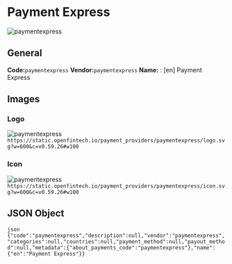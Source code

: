 # Payment Express 
![paymentexpress](https://static.openfintech.io/payment_providers/paymentexpress/logo.svg?w=600&c=v0.59.26#w100) 
## General 
**Code:**`paymentexpress` 
**Vendor:**`paymentexpress` 
**Name:** 
:	[en] Payment Express 
## Images 
### Logo 
![paymentexpress](https://static.openfintech.io/payment_providers/paymentexpress/logo.svg?w=600&c=v0.59.26#w100) 
``` https://static.openfintech.io/payment_providers/paymentexpress/logo.svg?w=600&c=v0.59.26#w100 ``` 
### Icon 
![paymentexpress](https://static.openfintech.io/payment_providers/paymentexpress/icon.svg?w=600&c=v0.59.26#w100) 
``` https://static.openfintech.io/payment_providers/paymentexpress/icon.svg?w=600&c=v0.59.26#w100 ``` 
## JSON Object 
```json {"code":"paymentexpress","description":null,"vendor":"paymentexpress","categories":null,"countries":null,"payment_method":null,"payout_method":null,"metadata":{"about_payments_code":"paymentexpress"},"name":{"en":"Payment Express"}} ``` 
